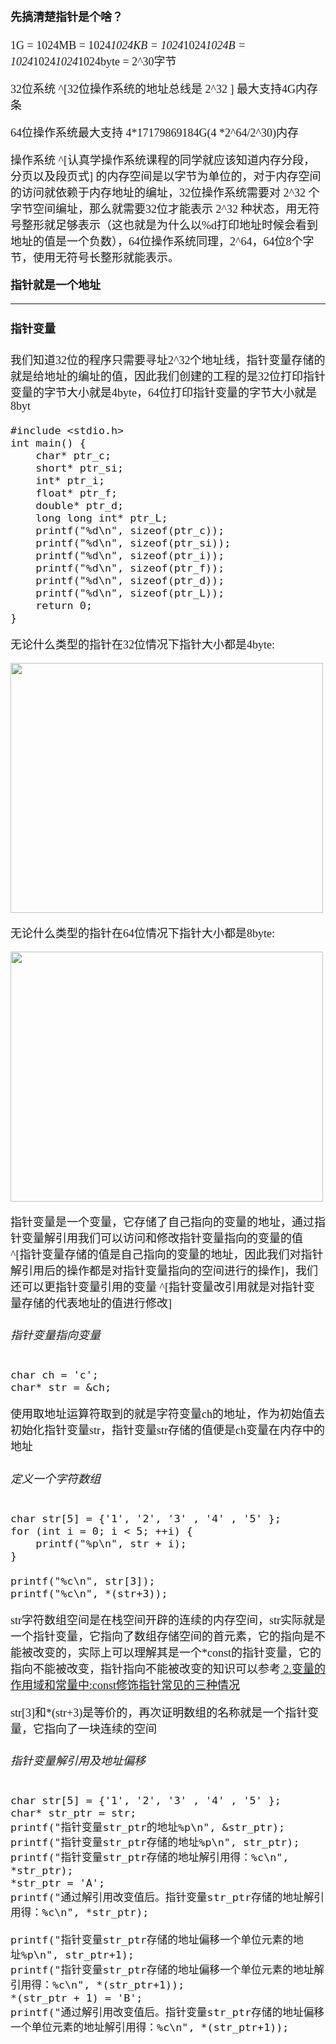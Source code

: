 <font size = 4 face = "黑体">

#### 先搞清楚指针是个啥？

1G = 1024MB = 1024*1024KB = 1024*1024*1024B = 1024*1024*1024*1024byte = 2^30字节

32位系统 ^[32位操作系统的地址总线是 2^32 ] 最大支持4G内存条

64位操作系统最大支持 4*17179869184G(4 *2^64/2^30)内存

操作系统 ^[认真学操作系统课程的同学就应该知道内存分段，分页以及段页式] 的内存空间是以字节为单位的，对于内存空间的访问就依赖于内存地址的编址，32位操作系统需要对 2^32 个字节空间编址，那么就需要32位才能表示 2^32 种状态，用无符号整形就足够表示（这也就是为什么以%d打印地址时候会看到地址的值是一个负数），64位操作系统同理，2^64，64位8个字节，使用无符号长整形就能表示。


**指针就是一个地址**

---

#### 指针变量

我们知道32位的程序只需要寻址2^32个地址线，指针变量存储的就是给地址的编址的值，因此我们创建的工程的是32位打印指针变量的字节大小就是4byte，64位打印指针变量的字节大小就是8byt

```
#include <stdio.h>
int main() {
    char* ptr_c;
    short* ptr_si;
    int* ptr_i;
    float* ptr_f;
    double* ptr_d;
    long long int* ptr_L;
    printf("%d\n", sizeof(ptr_c));
    printf("%d\n", sizeof(ptr_si));
    printf("%d\n", sizeof(ptr_i));
    printf("%d\n", sizeof(ptr_f));
    printf("%d\n", sizeof(ptr_d));
    printf("%d\n", sizeof(ptr_L));
    return 0;
}
```

无论什么类型的指针在32位情况下指针大小都是4byte:

<img src = "https://img-blog.csdnimg.cn/2020112617134334.png" width="500" height="400">

无论什么类型的指针在64位情况下指针大小都是8byte:

<img src = "https://img-blog.csdnimg.cn/20201126171158343.png" width="500" height="400">



指针变量是一个变量，它存储了自己指向的变量的地址，通过指针变量解引用我们可以访问和修改指针变量指向的变量的值 ^[指针变量存储的值是自己指向的变量的地址，因此我们对指针解引用后的操作都是对指针变量指向的空间进行的操作]，我们还可以更指针变量引用的变量 ^[指针变量改引用就是对指针变量存储的代表地址的值进行修改]


###### 指针变量指向变量

    char ch = 'c';
    char* str = &ch;

使用取地址运算符取到的就是字符变量ch的地址，作为初始值去初始化指针变量str，指针变量str存储的值便是ch变量在内存中的地址


###### 定义一个字符数组

    char str[5] = {'1', '2', '3' , '4' , '5' };
    for (int i = 0; i < 5; ++i) {
        printf("%p\n", str + i);
    }
    
    printf("%c\n", str[3]);
    printf("%c\n", *(str+3));
    
    
str字符数组空间是在栈空间开辟的连续的内存空间，str实际就是一个指针变量，它指向了数组存储空间的首元素，它的指向是不能被改变的，实际上可以理解其是一个*const的指针变量，它的指向不能被改变，指针指向不能被改变的知识可以参考<a href="https://blog.csdn.net/qq_43808700/article/details/109733028?utm_source=app"> 2.变量的作用域和常量中:const修饰指针常见的三种情况</a>

str[3]和*(str+3)是等价的，再次证明数组的名称就是一个指针变量，它指向了一块连续的空间


###### 指针变量解引用及地址偏移

    char str[5] = {'1', '2', '3' , '4' , '5' };
    char* str_ptr = str;
    printf("指针变量str_ptr的地址%p\n", &str_ptr);
    printf("指针变量str_ptr存储的地址%p\n", str_ptr);
    printf("指针变量str_ptr存储的地址解引用得：%c\n", *str_ptr);
    *str_ptr = 'A';
    printf("通过解引用改变值后。指针变量str_ptr存储的地址解引用得：%c\n", *str_ptr);
    
    printf("指针变量str_ptr存储的地址偏移一个单位元素的地址%p\n", str_ptr+1);
    printf("指针变量str_ptr存储的地址偏移一个单位元素的地址解引用得：%c\n", *(str_ptr+1));
    *(str_ptr + 1) = 'B';
    printf("通过解引用改变值后。指针变量str_ptr存储的地址偏移一个单位元素的地址解引用得：%c\n", *(str_ptr+1));
    
    


</font>
